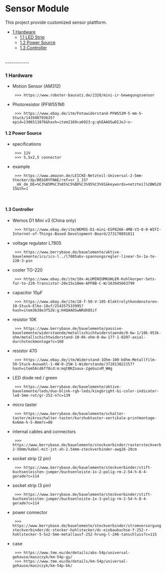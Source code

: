 # Sensor Module

This project provide customized sensor plattform.

   * <a href="#1 Hardware">1 Hardware</a>
      * <a href="#1.1 LED Strip">1.1 LED Strip</a>
      * <a href="#1.2 Power Source">1.2 Power Source</a>
      * <a href="#1.3 Controller">1.3 Controller</a>

</br>
------------
</br>

<a name="1 Hardware"></a>

### 1 Hardware

<a name="1.1 Sensors"></a>

- Motion Sensor (AM312)

       >>> https://www.roboter-bausatz.de/2328/mini-ir-bewegungssensor

- Photoresistor (PFW551M)

       >>> https://www.ebay.de/itm/Fotowiderstand-PFW551M-5-mm-5-Stuck/143508793635?epid=1306513876&hash=item2169ca6923:g:qhEAAOSwDIJeJ~x~


<a name="1.2 Power Source"></a>

#### 1.2 Power Source

- specifications

       >>> 12V
       >>> 5,5x2,5 connector

- example

       >>> https://www.amazon.de/LEICKE-Netzteil-Universal-2-5mm-Stecker/dp/B01GRYFNAE/ref=sr_1_15?__mk_de_DE=%C3%85M%C3%85%C5%BD%C3%95%C3%91&keywords=netzteil%2BWS2811&qid=1571760422&sr=8-15&th=1

</br>

<a name="1.3 Controller"></a>

#### 1.3 Controller

- Wemos D1 Mini v3 (China only)

       >>> https://www.ebay.de/itm/WEMOS-D1-mini-ESP8266-4MB-V3-0-0-WIFI-Internet-of-Things-Based-Development-Board/273170891811

- voltage regulator L7805

       >>> https://www.berrybase.de/bauelemente/aktive-bauelemente/ics/ics-l../l7805abv-spannungsregler-linear-5v-1a-to-220-3-pin

- cooler TO-220

       >>> https://www.ebay.de/itm/10x-ALUMINIUMKUHLER-Kuhlkorper-Sets-fur-to-220-Transistor-20x15x10mm-APFBB-C-W/163945663799

- capacitor 10µF

       >>> https://www.ebay.de/itm/10-f-50-V-105-Elektrolytkondenstoren-10-Stuck-Elko-10uf/254357533995?hash=item3b38e3f52b:g:H4QAAOSwNRdX85if

- resistor 10K

       >>> https://www.berrybase.de/bauelemente/passive-bauelemente/widerstaende/metallschichtwiderstaende/0-6w-1/10k-953k-ohm/metallschichtwiderstand-10-0k-ohm-0-6w-177-1-0207-axial-durchsteckmontage?c=168

- resistor 470

       >>> https://www.ebay.de/itm/Widerstand-1Ohm-100-kOhm-Metallfilm-50-Stuck-Auswahl-1-4W-0-25W-1-Widerstande/372813822157?hash=item56cd6f78cd:m:mqtBKZoaux-2gebuzxM_WWg

- LED diode red / green

       >>> https://www.berrybase.de/bauelemente/aktive-bauelemente/leds/duo-blink-rgb-leds/kingbright-bi-color-indicator-led-5mm-rot/gr-252-n?c=139

- micro taster 

       >>> https://www.berrybase.de/bauelemente/schalter-taster/mikroschalter-taster/kurzhubtaster-vertikale-printmontage-6x6mm-h-5-0mm?c=86

- internal cables and connectors

       >>> https://www.berrybase.de/bauelemente/steckverbinder/rastersteckverbinder-2-50mm/kabel-mit-jst-xh-2.54mm-steckverbinder-awg26-20cm

- socket strip (2 pin)

       >>> https://www.berrybase.de/bauelemente/steckverbinder/stift-buchsenleisten-jumper/buchsenleiste-1x-2-polig-rm-2-54-h-8-4-gerade?c=114

- socket strip (3 pin)

       >>> https://www.berrybase.de/bauelemente/steckverbinder/stift-buchsenleisten-jumper/buchsenleiste-1x-3-polig-rm-2-54-h-8-4-gerade?c=114

- power connector

       >>> https://www.berrybase.de/bauelemente/steckverbinder/stromversorgungs-steckverbinder/dc-stecker-hohlstecker/dc-einbaubuchse-f-252-r-hohlstecker-5-5x2-5mm-metallausf-252-hrung-l-246-tanschluss?c=115

- case

       >>> https://www.tme.eu/de/details/abs-54p/universal-gehause/maszczyk/km-54p-gy/
       >>> https://www.tme.eu/de/details/km-54p/universal-gehause/maszczyk/km-54p-bk/